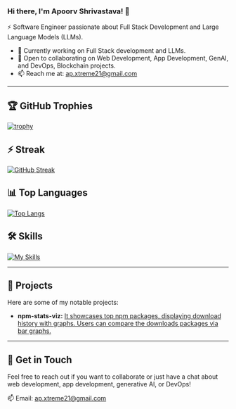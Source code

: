 ### Hi there, I'm Apoorv Shrivastava! 👋

⚡ Software Engineer passionate about Full Stack Development and Large Language Models (LLMs).

- 🔭 Currently working on Full Stack development and LLMs.
- 👯 Open to collaborating on Web Development, App Development, GenAI, and DevOps, Blockchain projects.
- 📫 Reach me at: [ap.xtreme21@gmail.com](mailto:apoorv.elililly@gmail.com)

---

## 🏆 GitHub Trophies
[![trophy](https://github-profile-trophy.vercel.app/?username=apoorv-x12&theme=onedark)](https://github.com/ryo-ma/github-profile-trophy)

## ⚡ Streak
[![GitHub Streak](https://streak-stats.demolab.com/?user=apoorv-x12&theme=dark)](https://git.io/streak-stats)

## 📊 Top Languages
[![Top Langs](https://github-readme-stats.vercel.app/api/top-langs/?username=apoorv-x12&layout=compact&langs_count=8&theme=dracula)](https://github.com/anuraghazra/github-readme-stats)

## 🛠 Skills
[![My Skills](https://skillicons.dev/icons?i=react,go,ts,py,js,nodejs,express,aws,tailwind,vue,materialui,spring,cpp,html,mysql,django,c,css,mongodb,threejs,fastapi,elixir,git,vscode,unity,codepen,postman,ps,linux,regex)](https://skillicons.dev)

---

## 🚀 Projects

Here are some of my notable projects:

* **npm-stats-viz:** [It showcases top npm packages, displaying download history with graphs. Users can compare the downloads packages via bar graphs.](https://apoorv-x12.github.io/npm-stats-viz/)

---

## 💬 Get in Touch

Feel free to reach out if you want to collaborate or just have a chat about web development, app development, generative AI, or DevOps!

📫 Email: [ap.xtreme21@gmail.com](mailto:ap.xtreme21@gmail.com)

